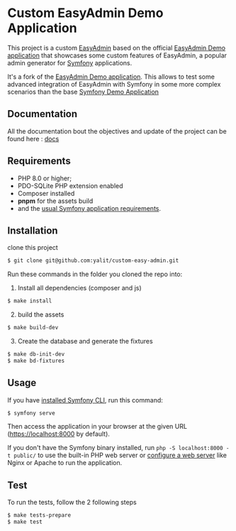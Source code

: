 Custom EasyAdmin Demo Application
==========================

This project is a custom [EasyAdmin][1] based on the official [EasyAdmin Demo application][7] that showcases some custom features of EasyAdmin, a popular admin generator for [Symfony][2] applications.

It's a fork of the [EasyAdmin Demo application][7]. This allows to test some advanced integration of EasyAdmin with Symfony in some more complex scenarios than the base [Symfony Demo Application][3]

Documentation
------------

All the documentation bout the objectives and update of the project can be found here : [docs](doc/objectives.md)

Requirements
------------

  * PHP 8.0 or higher;
  * PDO-SQLite PHP extension enabled
  * Composer installed
  * **pnpm** for the assets build
  * and the [usual Symfony application requirements][2].

Installation
------------

clone this project
```bash
$ git clone git@github.com:yalit/custom-easy-admin.git
```

Run these commands in the folder you cloned the repo into:

1. Install all dependencies (composer and js)
```bash
$ make install
```

2. build the assets
```bash
$ make build-dev
```

3. Create the database and generate the fixtures
```bash
$ make db-init-dev
$ make bd-fixtures
```

Usage
-----

If you have [installed Symfony CLI][5], run this command:

```bash
$ symfony serve
```

Then access the application in your browser at the given URL (<https://localhost:8000> by default).

If you don't have the Symfony binary installed, run `php -S localhost:8000 -t public/`
to use the built-in PHP web server or [configure a web server][6] like Nginx or
Apache to run the application.

Test
----

To run the tests, follow the 2 following steps

```bash
$ make tests-prepare
$ make test
```

[1]: https://github.com/EasyCorp/EasyAdminBundle/
[2]: https://symfony.com
[3]: https://github.com/symfony/demo
[4]: https://getcomposer.org/
[5]: https://symfony.com/download
[6]: https://symfony.com/doc/current/cookbook/configuration/web_server_configuration.html
[7]: https://github.com/EasyCorp/easyadmin-demo
